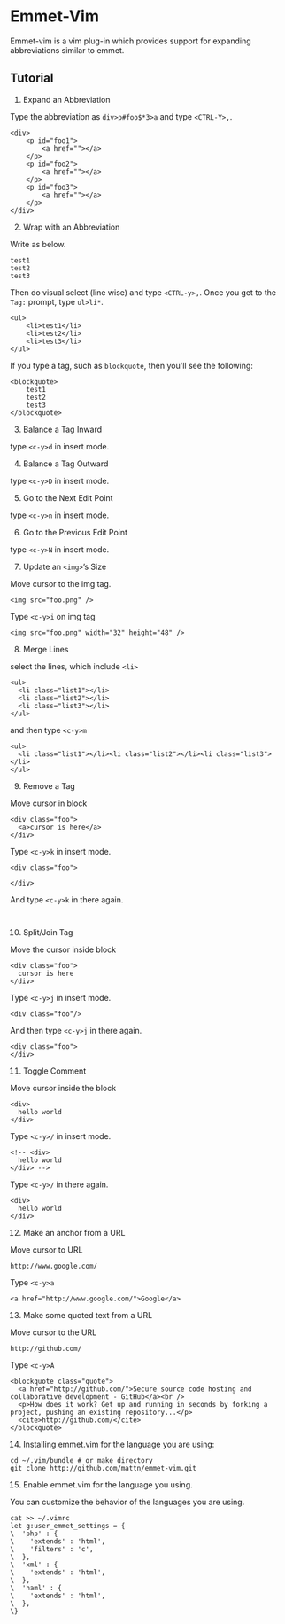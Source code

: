# Emmet-Vim

Emmet-vim is a vim plug-in which provides support for expanding abbreviations similar to emmet.

## Tutorial

1. Expand an Abbreviation

  Type the abbreviation as `div>p#foo$*3>a` and type `<CTRL-Y>,`.
  
  ```
  <div>
      <p id="foo1">
          <a href=""></a>
      </p>
      <p id="foo2">
          <a href=""></a>
      </p>
      <p id="foo3">
          <a href=""></a>
      </p>
  </div>
  ```


2. Wrap with an Abbreviation

  Write as below.
  
  ``` 
  test1
  test2
  test3
  ```

  Then do visual select (line wise) and type `<CTRL-y>,`.
  Once you get to the `Tag:` prompt, type `ul>li*`.
  
  ```
  <ul>
      <li>test1</li>
      <li>test2</li>
      <li>test3</li>
  </ul>
  ```

  If you type a tag, such as `blockquote`, then you'll see the following:
  
  ```
  <blockquote>
      test1
      test2
      test3
  </blockquote>
  ```

3. Balance a Tag Inward

  type `<c-y>d` in insert mode.

4. Balance a Tag Outward

  type `<c-y>D` in insert mode.

5. Go to the Next Edit Point

  type `<c-y>n` in insert mode.

6. Go to the Previous Edit Point

  type `<c-y>N` in insert mode.

7. Update an `<img>`’s Size

  Move cursor to the img tag.
  
  ```
  <img src="foo.png" />
  ```

  Type `<c-y>i` on img tag
  
  ```
  <img src="foo.png" width="32" height="48" />
  ```

8. Merge Lines

  select the lines, which include `<li>`
  
  ```
  <ul>
  	<li class="list1"></li>
  	<li class="list2"></li>
  	<li class="list3"></li>
  </ul>
  ```

  and then type `<c-y>m`
  
  ```
  <ul>
  	<li class="list1"></li><li class="list2"></li><li class="list3"></li>
  </ul>
  ```
  
9. Remove a Tag

  Move cursor in block
  
  ```
  <div class="foo">
  	<a>cursor is here</a>
  </div>
  ```
  
  Type `<c-y>k` in insert mode.
  
  ```
  <div class="foo">

  </div>
  ```
  
  And type `<c-y>k` in there again.
  
  ```
   
  ```
  
10. Split/Join Tag

  Move the cursor inside block
  
  ```
  <div class="foo">
  	cursor is here
  </div>
  ```
  
  Type `<c-y>j` in insert mode.
  
  ```
  <div class="foo"/>
  ```
  
  And then type `<c-y>j` in there again.
  
  ```
  <div class="foo">
  </div>
  ```
  
11. Toggle Comment

  Move cursor inside the block
  
  ```
  <div>
  	hello world
  </div>
  ```
  
  Type `<c-y>/` in insert mode.
  
  ```
  <!-- <div>
  	hello world
  </div> -->
  ```
  
  Type `<c-y>/` in there again.
  
  ```
  <div>
  	hello world
  </div>
  ```
  
12. Make an anchor from a URL

  Move cursor to URL
  
  ```
  http://www.google.com/
  ```
  
  Type `<c-y>a`
  
  ```
  <a href="http://www.google.com/">Google</a>
  ```
  
13. Make some quoted text from a URL

  Move cursor to the URL
  
  ``` 
  http://github.com/
  ```
  
  Type `<c-y>A`
  
  ```
  <blockquote class="quote">
  	<a href="http://github.com/">Secure source code hosting and collaborative development - GitHub</a><br />
  	<p>How does it work? Get up and running in seconds by forking a project, pushing an existing repository...</p>
  	<cite>http://github.com/</cite>
  </blockquote>
  ```
  
14. Installing emmet.vim for the language you are using:

  ```
  cd ~/.vim/bundle # or make directory
  git clone http://github.com/mattn/emmet-vim.git
  ```

15. Enable emmet.vim for the language you using.

  You can customize the behavior of the languages you are using.

  ```
  cat >> ~/.vimrc
  let g:user_emmet_settings = {
  \  'php' : {
  \    'extends' : 'html',
  \    'filters' : 'c',
  \  },
  \  'xml' : {
  \    'extends' : 'html',
  \  },
  \  'haml' : {
  \    'extends' : 'html',
  \  },
  \}
  ```
